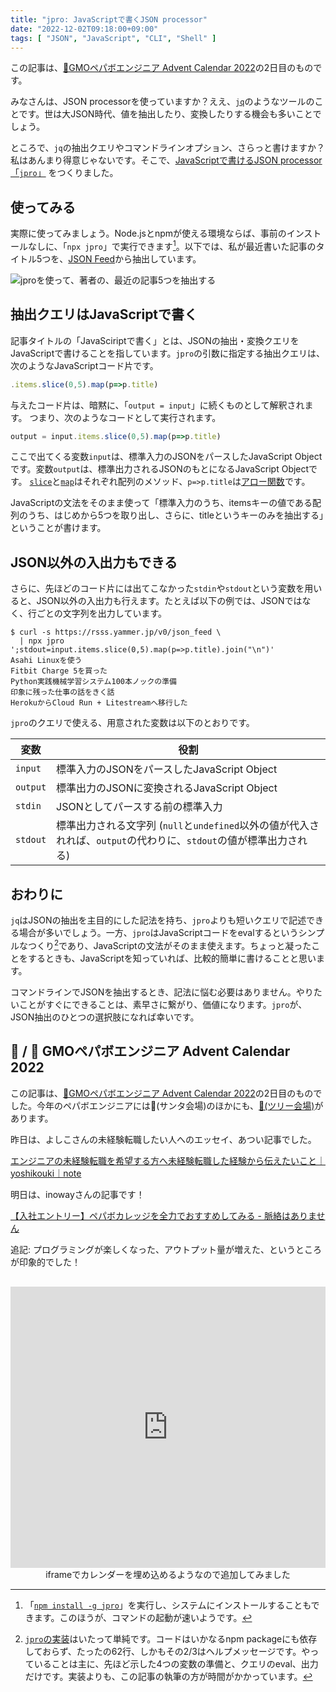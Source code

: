 ```yaml
---
title: "jpro: JavaScriptで書くJSON processor"
date: "2022-12-02T09:18:00+09:00"
tags: [ "JSON", "JavaScript", "CLI", "Shell" ]
---
```


この記事は、[🎅GMOペパボエンジニア Advent Calendar 2022](https://adventar.org/calendars/7722)の2日目のものです。

みなさんは、JSON processorを使っていますか？ええ、[`jq`](https://github.com/stedolan/jq)のようなツールのことです。世は大JSON時代、値を抽出したり、変換したりする機会も多いことでしょう。

ところで、`jq`の抽出クエリやコマンドラインオプション、さらっと書けますか？私はあんまり得意じゃないです。そこで、[JavaScriptで書けるJSON processor「`jpro`」](https://github.com/yammerjp/jpro) をつくりました。

## 使ってみる

実際に使ってみましょう。Node.jsとnpmが使える環境ならば、事前のインストールなしに、「`npx jpro`」で実行できます[^npx]。以下では、私が最近書いた記事のタイトル5つを、[JSON Feed](https://rsss.yammer.jp/v0/json_feed)から抽出しています。

[^npx]: 「[`npm install -g jpro`](https://www.npmjs.com/package/jpro)」を実行し、システムにインストールすることもできます。このほうが、コマンドの起動が速いようです。

![jproを使って、著者の、最近の記事5つを抽出する](https://blob.yammer.jp/jpro-feed-titles.gif)

## 抽出クエリはJavaScriptで書く

記事タイトルの「JavaSciriptで書く」とは、JSONの抽出・変換クエリをJavaScriptで書けることを指しています。`jpro`の引数に指定する抽出クエリは、次のようなJavaScriptコード片です。

```javaScript
.items.slice(0,5).map(p=>p.title)
```

与えたコード片は、暗黙に、「`output = input`」に続くものとして解釈されます。
つまり、次のようなコードとして実行されます。

```javaScript
output = input.items.slice(0,5).map(p=>p.title)
```

ここで出てくる変数`input`は、標準入力のJSONをパースしたJavaScript Objectです。変数`output`は、標準出力されるJSONのもとになるJavaScript Objectです。
[`slice`](https://developer.mozilla.org/ja/docs/Web/JavaScript/Reference/Global_Objects/Array/slice)と[`map`](https://developer.mozilla.org/ja/docs/Web/JavaScript/Reference/Global_Objects/Array/map)はそれぞれ配列のメソッド、`p=>p.title`は[アロー関数](https://developer.mozilla.org/ja/docs/Web/JavaScript/Reference/Functions/Arrow_functions)です。

JavaScriptの文法をそのまま使って「標準入力のうち、itemsキーの値である配列のうち、はじめから5つを取り出し、さらに、titleというキーのみを抽出する」ということが書けます。

## JSON以外の入出力もできる

さらに、先ほどのコード片には出てこなかった`stdin`や`stdout`という変数を用いると、JSON以外の入出力も行えます。たとえば以下の例では、JSONではなく、行ごとの文字列を出力しています。

```shell
$ curl -s https://rsss.yammer.jp/v0/json_feed \
  | npx jpro ';stdout=input.items.slice(0,5).map(p=>p.title).join("\n")'
Asahi Linuxを使う
Fitbit Charge 5を買った
Python実践機械学習システム100本ノックの準備
印象に残った仕事の話をきく話
HerokuからCloud Run + Litestreamへ移行した
```

`jpro`のクエリで使える、用意された変数は以下のとおりです。

| 変数 | 役割 |
| --- | --- |
| `input` | 標準入力のJSONをパースしたJavaScript Object |
| `output` | 標準出力のJSONに変換されるJavaScript Object |
| `stdin` | JSONとしてパースする前の標準入力|
| `stdout` | 標準出力される文字列 (`null`と`undefined`以外の値が代入されれば、`output`の代わりに、`stdout`の値が標準出力される) |

## おわりに

`jq`はJSONの抽出を主目的にした記法を持ち、`jpro`よりも短いクエリで記述できる場合が多いでしょう。一方、`jpro`はJavaScriptコードをevalするというシンプルなつくり[^implemention]であり、JavaScriptの文法がそのまま使えます。ちょっと凝ったことをするときも、JavaScriptを知っていれば、比較的簡単に書けることと思います。

[^implemention]: [`jpro`の実装](https://github.com/yammerjp/jpro/blob/eb8dea10be51879517ab3bc36a8a2164829e7f2d/index.js)はいたって単純です。コードはいかなるnpm packageにも依存しておらず、たったの62行、しかもその2/3はヘルプメッセージです。やっていることは主に、先ほど示した4つの変数の準備と、クエリのeval、出力だけです。実装よりも、この記事の執筆の方が時間がかかっています。

コマンドラインでJSONを抽出するとき、記法に悩む必要はありません。やりたいことがすぐにできることは、素早さに繋がり、価値になります。`jpro`が、JSON抽出のひとつの選択肢になれば幸いです。

## 🎅 / 🎄 GMOペパボエンジニア Advent Calendar 2022

この記事は、[🎅GMOペパボエンジニア Advent Calendar 2022](https://adventar.org/calendars/7722)の2日目のものでした。今年のペパボエンジニアには🎅(サンタ会場)のほかにも、[🎄(ツリー会場)](https://adventar.org/calendars/7784)があります。

昨日は、よしこさんの未経験転職したい人へのエッセイ、あつい記事でした。

[エンジニアの未経験転職を希望する方へ未経験転職した経験から伝えたいこと｜yoshikouki｜note](https://note.com/yoshikouki/n/n81b44928b656)

明日は、inowayさんの記事です！

[【入社エントリー】ペパボカレッジを全力でおすすめしてみる - 脈絡はありません](https://inoway46.hatenablog.com/entry/2022/12/03/141106)

追記: プログラミングが楽しくなった、アウトプット量が増えた、というところが印象的でした！

<div style="padding-top: 16px; text-align: center">
  <iframe src="https://adventar.org/calendars/7722/embed" width="100%" height="450" frameborder="0" loading="lazy"></iframe>
  <div>
      iframeでカレンダーを埋め込めるようなので追加してみました
  </div>
</div>

